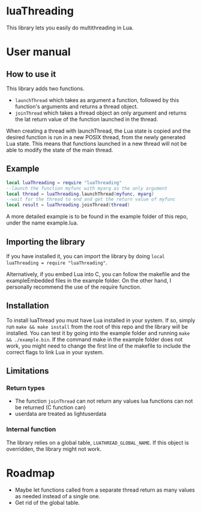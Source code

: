 # luaThreading
This library lets you easily do multithreading in Lua.

# User manual
## How to use it
This library adds two functions.
* `launchThread` which takes as argument a function, followed by this function's arguments and returns a thread object. 
* `joinThread` which takes a thread object an only argument and returns the lat return value of the function launched in the thread.

When creating a thread with launchThread, the Lua state is copied and the desired function is run in a new POSIX thread, from the newly generated Lua state. This means that functions launched in a new thread will not be able to modify the state of the main thread.

 ## Example
```lua
local luaThreading = require "luaThreading"
--launch the function myfunc with myarg as the only argument
local thread = luaThreading.launchThread(myfunc, myarg)
--wait for the thread to end and get the return value of myfunc
local result = luaThreading.joinThread(thread)
```
A more detailed example is to be found in the example folder of this repo, under the name example.lua.

## Importing the library
If you have installed it, you can import the library by doing `local luaThreading = require "luaThreading"`.

Alternatively, if you embed Lua into C, you can follow the makefile and the exampleEmbedded files in the example folder. On the other hand, I personally recommend the use of the require function.
	
## Installation
To install luaThread you must have Lua installed in your system. If so, simply run `make && make install` from the root of this repo and the library will be installed. You can test it by going into the example folder and running `make && ./example.bin`. If the command make in the example folder does not work, you might need to change the first line of the makefile to include the correct flags to link Lua in your system.

## Limitations
### Return types
* The function `joinThread` can not return any values lua functions can not be returned (C function can)
* userdata are treated as lightuserdata

### Internal function
The library relies on a global table, `LUATHREAD_GLOBAL_NAME`. If this object is overridden, the library might not work.

# Roadmap
* Maybe let functions called from a separate thread return as many values as needed instead of a single one.
* Get rid of the global table.

